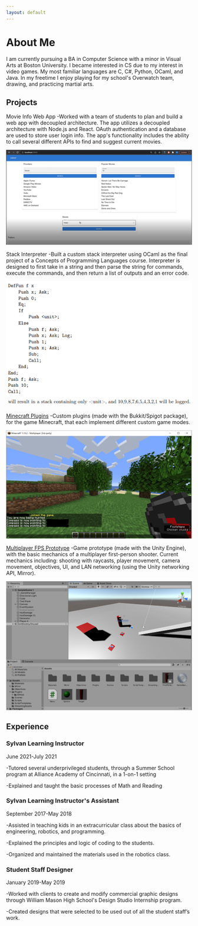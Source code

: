```yaml
---
layout: default
---
```


# About Me
I am currently pursuing a BA in Computer Science with a minor in Visual Arts at Boston University. I became interested in CS due to my interest in video games. My most familiar languages are C, C#, Python, OCaml, and Java. In my freetime I enjoy playing for my school's Overwatch team, drawing, and practicing martial arts.

## Projects
Movie Info Web App
-Worked with a team of students to plan and build a web app with decoupled architecture. The app utilizes a decoupled architecture with Node.js and React. OAuth authentication and a database are used to store user login info. The app's functionality includes the ability to call several different APIs to find and suggest current movies.

![image](https://raw.githubusercontent.com/gavinytan/gavinytan.github.io/master/CS411Pic.PNG)

Stack Interpreter
-Built a custom stack interpreter using OCaml as the final project of a Concepts of Programming Languages course. Interpreter is designed to first take in a string and then parse the string for commands, execute the commands, and then return a list of outputs and an error code.

![image](https://raw.githubusercontent.com/gavinytan/gavinytan.github.io/master/InterpreterExample2.PNG)


[Minecraft Plugins](https://github.com/gavin-y-tan/MinecraftPlugins)
-Custom plugins (made with the Bukkit/Spigot package), for the game Minecraft, that each implement different custom game modes. 

![image](https://raw.githubusercontent.com/gavin-y-tan/gavin-y-tan.github.io/master/mcscreenshot.PNG)

[Multiplayer FPS Prototype](https://github.com/gavin-y-tan/UnityGameTestFiles)
-Game prototype (made with the Unity Engine), with the basic mechanics of a multiplayer first-person shooter. Current mechanics including: shooting with raycasts, player movement, camera movement, objectives, UI, and LAN networking (using the Unity networking API, Mirror).

![image](https://raw.githubusercontent.com/gavin-y-tan/gavin-y-tan.github.io/master/gamescreenshot.PNG)


## Experience

### Sylvan Learning Instructor

June 2021-July 2021

-Tutored several underprivileged students, through a Summer School program at Alliance Academy of Cincinnati, in a 1-on-1 setting

-Explained and taught the basic processes of Math and Reading


### Sylvan Learning Instructor's Assistant

September 2017-May 2018

-Assisted in teaching kids in an extracurricular class about the basics of engineering, robotics, and programming.   

-Explained the principles and logic of coding to the students.

-Organized and maintained the materials used in the robotics class.

### Student Staff Designer

January 2019-May 2019

-Worked with clients to create and modify commercial graphic designs through William Mason High School's Design Studio Internship program.

-Created designs that were selected to be used out of all the student staff’s work.
